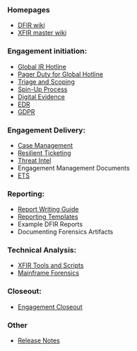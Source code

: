 ### Homepages
- [DFIR wiki](https://github.ibm.com/XFIR/DFIR-wiki/wiki)
- [XFIR master wiki](https://github.ibm.com/XFIR/XFIR-master-wiki/wiki)

### Engagement initiation:
- [Global IR Hotline](Global-IR-Hotline)
- [Pager Duty for Global Hotline](PagerDuty-for-IR-Hotline)
- [Triage and Scoping](Triage-and-Scoping)
- [Spin-Up Process](SpinUp)
- [Digital Evidence](Digital-Evidence)
- [EDR](Endpoint-Detection-and-Response)
- [GDPR](GDPR-for-DFIR-Engagements)
### Engagement Delivery:
- [Case Management](Case-Management)
- [Resilient Ticketing](Resilient)
- [Threat Intel](Threat-Intel-for-IR)
- Engagement Management Documents
- [ETS](Engagement-Tracking-Sheet)
### Reporting:
- [Report Writing Guide](Report-Writing-Guide)
- [Reporting Templates](Reporting-Templates)
- Example DFIR Reports
- Documenting Forensics Artifacts
### Technical Analysis:
- [XFIR Tools and Scripts](XFIRTools-and-Scripts)
- [Mainframe Forensics](Mainframe-Forensics)
### Closeout:
- [Engagement Closeout](Engagement-Closeout)
### Other
- [Release Notes](Release-Notes)

